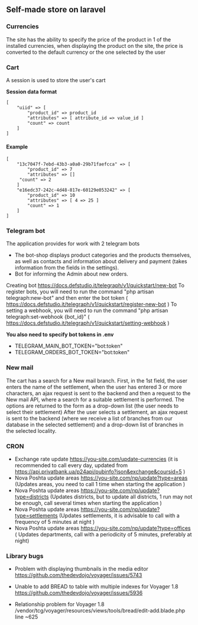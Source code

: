 ## Self-made store on laravel

### Currencies

The site has the ability to specify the price of the product in 1 of the installed currencies, when displaying the product on the site, the price
is converted to the default currency or the one selected by the user

### Cart

A session is used to store the user's cart

**Session data format**

```
[
    "uiid" => [
        "product_id" => product_id
        "attributes" => [ attribute_id => value_id ]
        "count" => count
    ]
]
```

#### Example

```
[
    "13c7047f-7ebd-43b3-a0a0-29b71faefcca" => [
        "product_id" => 7
        "attributes" => []
     "count" => 2
    ]
    "e16edc37-242c-4d48-817e-60129e053242" => [
        "product_id" => 10
        "attributes" => [ 4 => 25 ]
        "count" => 1
    ]
]
```

### Telegram bot

The application provides for work with 2 telegram bots

- The bot-shop displays product categories and the products themselves, as well as contacts and information about delivery and payment (takes
  information from the fields in the settings).
- Bot for informing the Admin about new orders.

Creating bot https://docs.defstudio.it/telegraph/v1/quickstart/new-bot
To register bots, you will need to run the command "php artisan telegraph:new-bot" and then enter the bot token ( https://docs.defstudio.it/telegraph/v1/quickstart/register-new-bot )
To setting a webhook, you will need to run the command "php artisan telegraph:set-webhook {bot_id}" ( https://docs.defstudio.it/telegraph/v1/quickstart/setting-webhook )

**You also need to specify bot tokens in .env**

- TELEGRAM_MAIN_BOT_TOKEN="bot:token"
- TELEGRAM_ORDERS_BOT_TOKEN="bot:token"

### New mail

The cart has a search for a New mail branch. First, in the 1st field, the user enters the name of the settlement,
when the user has entered 3 or more characters, an ajax request is sent to the backend and then a request to the New mail API, where a search for a suitable settlement is performed. The options are returned to the form as a drop-down list (the user
needs to select their settlement)
After the user selects a settlement, an ajax request is sent to the backend (where we receive a list of branches from
our database in the selected settlement) and a drop-down list of branches in the selected locality.

### CRON

- Exchange rate update https://you-site.com/update-currencies (it is recommended to call every day, updated
  from https://api.privatbank.ua/p24api/pubinfo?json&exchange&coursid=5 )
- Nova Poshta update areas https://you-site.com/np/update?type=areas (Updates areas, you need to call 1 time when starting the application )
- Nova Poshta update areas https://you-site.com/np/update?type=districts (Updates districts, but to update
  all districts, 1 run may not be enough, call several times when starting the application )
- Nova Poshta update areas https://you-site.com/np/update?type=settlements (Updates settlements,
  it is advisable to call with a frequency of 5 minutes at night )
- Nova Poshta update areas https://you-site.com/np/update?type=offices ( Updates departments, call with
  a periodicity of 5 minutes, preferably at night)

### Library bugs

- Problem with displaying thumbnails in the media editor https://github.com/thedevdojo/voyager/issues/5743

- Unable to add BREAD to table with multiple indexes for Voyager 1.8 https://github.com/thedevdojo/voyager/issues/5936

- Relationship problem for Voyager 1.8 /vendor/tcg/voyager/resources/views/tools/bread/edit-add.blade.php line ~625
